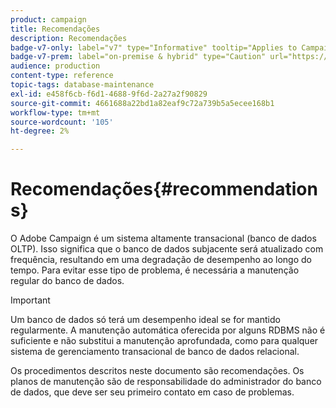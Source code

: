 ```yaml
---
product: campaign
title: Recomendações
description: Recomendações
badge-v7-only: label="v7" type="Informative" tooltip="Applies to Campaign Classic v7 only"
badge-v7-prem: label="on-premise & hybrid" type="Caution" url="https://experienceleague.adobe.com/docs/campaign-classic/using/installing-campaign-classic/architecture-and-hosting-models/hosting-models-lp/hosting-models.html" tooltip="Applies to on-premise and hybrid deployments only"
audience: production
content-type: reference
topic-tags: database-maintenance
exl-id: e458f6cb-f6d1-4688-9f6d-2a27a2f90829
source-git-commit: 4661688a22bd1a82eaf9c72a739b5a5ecee168b1
workflow-type: tm+mt
source-wordcount: '105'
ht-degree: 2%

---
```


# Recomendações{#recommendations}



O Adobe Campaign é um sistema altamente transacional (banco de dados OLTP). Isso significa que o banco de dados subjacente será atualizado com frequência, resultando em uma degradação de desempenho ao longo do tempo. Para evitar esse tipo de problema, é necessária a manutenção regular do banco de dados.

>[!IMPORTANT]
>
>Um banco de dados só terá um desempenho ideal se for mantido regularmente. A manutenção automática oferecida por alguns RDBMS não é suficiente e não substitui a manutenção aprofundada, como para qualquer sistema de gerenciamento transacional de banco de dados relacional.
>  
>Os procedimentos descritos neste documento são recomendações. Os planos de manutenção são de responsabilidade do administrador do banco de dados, que deve ser seu primeiro contato em caso de problemas.
